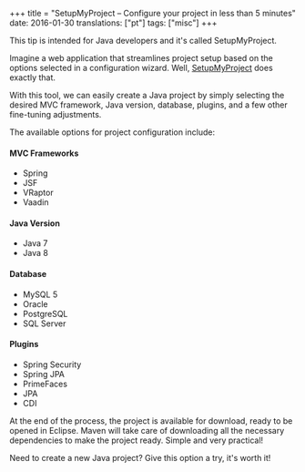 +++
title = "SetupMyProject – Configure your project in less than 5 minutes"
date: 2016-01-30
translations: ["pt"]
tags: ["misc"]
+++

<p class="intro"><span class="dropcap">T</span>his tip is intended for Java developers and it's called SetupMyProject.</p>

Imagine a web application that streamlines project setup based on the options selected in a configuration wizard. Well, [SetupMyProject][project] does exactly that.

With this tool, we can easily create a Java project by simply selecting the desired MVC framework, Java version, database, plugins, and a few other fine-tuning adjustments.

The available options for project configuration include:

#### MVC Frameworks
* Spring
* JSF
* VRaptor
* Vaadin

#### Java Version
* Java 7
* Java 8

#### Database
* MySQL 5
* Oracle
* PostgreSQL
* SQL Server

#### Plugins
* Spring Security
* Spring JPA
* PrimeFaces
* JPA
* CDI

At the end of the process, the project is available for download, ready to be opened in Eclipse. Maven will take care of downloading all the necessary dependencies to make the project ready. Simple and very practical!

Need to create a new Java project? Give this option a try, it's worth it!

[project]: https://github.com/asouza/setupmyproject